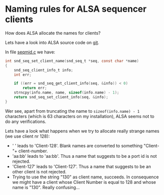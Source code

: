 # Naming rules for ALSA sequencer clients
How does ALSA allocate the names for clients?

Lets have a look into ALSA source code on
[git](https://github.com/alsa-project/alsa-lib).

In file 
[seqmid.c](https://github.com/alsa-project/alsa-lib/blob/3ec6dce5198f100fa8dd2abfc1258fa4138ceb1a/src/seq/seqmid.c)
we have:
```c
int snd_seq_set_client_name(snd_seq_t *seq, const char *name)
{
	snd_seq_client_info_t info;
	int err;

	if ((err = snd_seq_get_client_info(seq, &info)) < 0)
		return err;
	strncpy(info.name, name, sizeof(info.name) - 1);
	return snd_seq_set_client_info(seq, &info);
}
```
Wer see, apart from truncating the name to `sizeof(info.name) - 1` characters 
(which is 63 characters on my installation), ALSA seems not to do any verifications.  

Lets have a look what happens when we try to allocate really strange names (we use client nr 128):

- ' ' leads to 'Client-128'. Blank names are converted to something "Client-"+ client-number.
- 'aa:bb' leads to 'aa:bb'. Thus a name that suggests to be a port id is not rejected.
- 'Client-127' leads to 'Client-127'. Thus a name that suggests to be an other client is not rejected.
- Trying to use the string "130" as client name, succeeds. In consequence we might have a client whose 
Client Number is equal to 128 and whose name is "130". Really confusing...